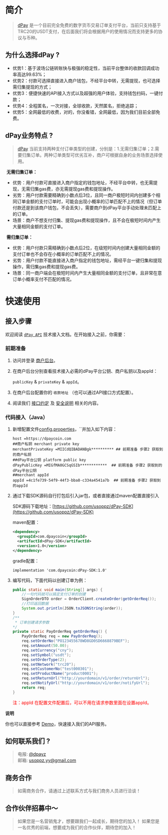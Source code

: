 # 简介

> [dPay](https://os.dpaycoin.com/) 是一个目前完全免费的数字货币交易订单支付平台，当前只支持基于TRC20的USDT支付，在后面我们将会根据用户的使用情况而支持更多的协议与币种。

## 为什么选择dPay ?

- 优势1：基于波场公链转账快与极强的稳定性，当前平台整体的收款回调成功率高达99.63%；
- 优势2：付款可选择直接进入商户钱包，不经平台中转，无需提现，也可选择需归集提现的方式；
- 优势3：便捷快速的API接入方式以及超强的用户体验，支持钱包扫码，一键付款；
- 优势4：全程匿名，一次对接，全球收款，天然匿名，拒绝追踪；
- 优势5：全网最低的收费，对的，你没看错，全网最低，因为我们目前全部免费。

## dPay业务特点 ?
> [dPay](https://os.dpaycoin.com/) 当前支持两种支付订单类型的创建，分别是：1.无需归集订单；2.需要归集订单。两种订单类型可优劣互补，商户可根据自身的业务场景选择使用。

​	**无需归集订单：**

- 优势：用户付款可直接进入商户指定的钱包地址，不经平台中转，也无需提现，无需归集gas费，亦无需提现gas费和提现操作。
- 劣势：用户付款需要精确到小数点后3位，且同一商户极短时间内创建多个相同订单金额的支付订单时，可能会出现小概率的订单匹配不上的情况（但订单付款还是到该商户钱包，不会丢失），需要商户到dPay平台手动处理未匹配上的订单。
- 场景：商户不想支付归集、提现gas费和提现操作，且不会在极短时间内产生大量相同金额的支付订单。

​	**需归集订单：**

- 优势：用户付款只需精确到小数点后2位，在级短时间内创建大量相同金额的支付订单也不会存在小概率的订单匹配不上的情况。
- 劣势：用户付款不能直接进入商户指定的钱包地址，需经平台一键归集和提现操作，需归集gas费和提现gas费。
- 场景：同一商户端会在极短时间内产生大量相同金额的支付订单，且非常在意订单小概率支付不匹配的情况。

# 快速使用

## 接入步骤

欢迎阅读 [`dPay API`](https://docs.dpaycoin.com/#/) 技术接入文档。在开始接入之前，你需要：

### 前期准备

1. 访问并登录 [商户后台](https://dpaycoin.com/login.html)。

2. 在商户后台分别查看技术接入必需的dPay平台公钥、商户私钥以及appId：

   `publicKey` & `privateKey` & `appId`。

3. 在商户后台配置你的 `收款地址` （也可以通过API接口方式配置）。

4. 阅读我们 [接口约定](https://usoppz.github.io/dPay/#/interface_desc) 及 [安全说明](https://usoppz.github.io/dPay/#/security_desc) 相关的内容。

### 代码接入（Java）

1. 新增配置文件<u>config.properties</u>，``并加入如下内容：

   ```properties
   host =https://dpaycoin.com
   ##商户私钥 merchant private key
   merchantPrivateKey =MIICdQIBADANBgk********** ## 前期准备 步骤2 获取到的商户私钥
   ##dPay平台公钥 platform public key
   dPayPublicKey =MIGfMA0GCSqGSIb************  ## 前期准备 步骤2 获取到的dPay平台公钥
   ##merchant appId
   appId =4c1fe739-54f9-44f3-bba8-c334a4541a7b  ## 前期准备 步骤2 获取到的appId
   ```

2. 通过下载SDK源码自行打包后引入jar包，或者直接通过maven配置直接引入

   SDK源码下载地址：[https://github.com/usoppz/dPay-SDK](https://github.com/usoppz/dPay-SDK)

   maven配置：

   ```xml
   <dependency>
     <groupId>com.dpaycoin</groupId>
     <artifactId>dPay-SDK</artifactId>
     <version>1.0</version>
   </dependency>
   ```
   gradle配置：

   ```apl
   implementation 'com.dpaycoin:dPay-SDK:1.0'
   ```

3. 编写代码，下面代码以创建订单为例：

   ```java
   public static void main(String[] args) {
       //一句代码就可以搞定支付订单的创建
       SignOrderDTO order = OrderClient.createOrder(getOrderReq());
       //打印返回数据
       System.out.println(JSON.toJSONString(order));
   }
   /**
    * 订单创建请求参数
   */
   private static PayOrderReq getOrderReq() {
       PayOrderReq req = new PayOrderReq();
       req.setOrderNo("PO123455678WD8GD0SD6668879BEF");
       req.setAmount(50.00);
       req.setCurrency("cny");
       req.setSymbol("usdt");
       req.setOrderType(2);
       req.setNetwork("trc20");
       req.setCustomerNo("test000301");
       req.setProductName("product0001");
       req.setReturnUrl("http://yourdomain/v1/order/returnUrl");
       req.setNotifyUrl("http://yourdomain/v1/order/notifyUrl");
       return req;
   }
   ```

   <font color='red'>注：appId 在配置文件配置后，可以不用在请求参数里面在设置appId。</font>



**说明**

你也可以直接参考 [Demo](https://github.com/usoppz/dPayDemo-java)，快速接入我们的API服务。

## 如何联系我们 ?

> 电报: [@dpayz](https://t.me/dpayz) <br>
> 邮箱: <a href="mailto:usoppz.yy@gmail.com" target="_blank">usoppz.yy@gmail.com</a>

## 商务合作

> 如需商务合作，请通过上述联系方式与我们商务人员进行洽谈！

## 合作伙伴招募中～

> 如果您是一名营销鬼才，想要跟我们一起成长，期待您的加入！
> 如果您是一名优秀的前端，想要成为我们的合作伙伴，期待您的加入！
